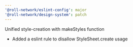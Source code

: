 ```yaml
---
'@roll-network/eslint-config': major
'@roll-network/design-system': patch
---
```


Unified style-creation with makeStyles function

- Added a eslint rule to disallow StyleSheet.create usage
